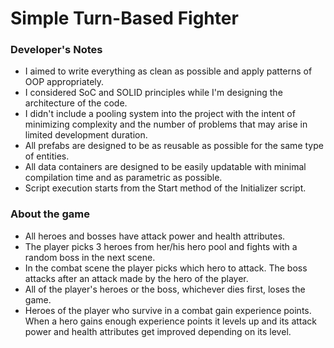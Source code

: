 # Simple Turn-Based Fighter

### Developer's Notes
* I aimed to write everything as clean as possible and apply patterns of OOP appropriately.
* I considered SoC and SOLID principles while I'm designing the architecture of the code.
* I didn't include a pooling system into the project with the intent of minimizing complexity and the number of problems that may arise in limited development duration.
* All prefabs are designed to be as reusable as possible for the same type of entities.
* All data containers are designed to be easily updatable with minimal compilation time and as parametric as possible.
* Script execution starts from the Start method of the Initializer script.

### About the game
* All heroes and bosses have attack power and health attributes.
* The player picks 3 heroes from her/his hero pool and fights with a random boss in the next scene.
* In the combat scene the player picks which hero to attack. The boss attacks after an attack made by the hero of the player.
* All of the player's heroes or the boss, whichever dies first, loses the game.
* Heroes of the player who survive in a combat gain experience points. When a hero gains enough experience points it levels up and its attack power and health attributes get improved depending on its level.

